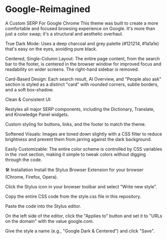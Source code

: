# Google-Reimagined
A Custom SERP For Google Chrome
This theme was built to create a more comfortable and focused browsing experience on Google. It's more than just a color swap; it's a structural and aesthetic overhaul.

True Dark Mode: Uses a deep charcoal and grey palette (#121214, #1a1a1e) that's easy on the eyes, avoiding pure black.

Centered, Single-Column Layout: The entire page content, from the search bar to the footer, is centered in the browser window for improved focus and readability on wider screens. The right-hand sidebar is removed.

Card-Based Design: Each search result, AI Overview, and "People also ask" section is styled as a distinct "card" with rounded corners, subtle borders, and a soft box-shadow.

Clean & Consistent UI:

Restyles all major SERP components, including the Dictionary, Translate, and Knowledge Panel widgets.

Custom styling for buttons, links, and the footer to match the theme.

Softened Visuals: Images are toned down slightly with a CSS filter to reduce brightness and prevent them from jarring against the dark background.

Easily Customizable: The entire color scheme is controlled by CSS variables in the :root section, making it simple to tweak colors without digging through the code.

🛠️ Installation
Install the Stylus Browser Extension for your browser (Chrome, Firefox, Opera).

Click the Stylus icon in your browser toolbar and select "Write new style".

Copy the entire CSS code from the style.css file in this repository.

Paste the code into the Stylus editor.

On the left side of the editor, click the "Applies to" button and set it to "URLs on the domain" with the value google.com.

Give the style a name (e.g., "Google Dark & Centered") and click "Save".

